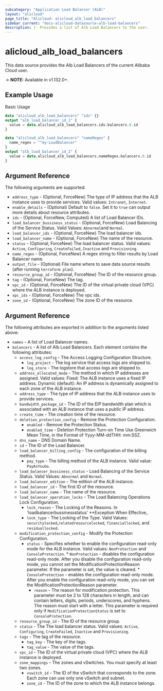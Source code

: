 ```yaml
---
subcategory: "Application Load Balancer (ALB)"
layout: "alicloud"
page_title: "Alicloud: alicloud_alb_load_balancers"
sidebar_current: "docs-alicloud-datasource-alb-load-balancers"
description: |- Provides a list of Alb Load Balancers to the user.
---
```


# alicloud\_alb\_load\_balancers

This data source provides the Alb Load Balancers of the current Alibaba Cloud user.

-> **NOTE:** Available in v1.132.0+.

## Example Usage

Basic Usage

```terraform
data "alicloud_alb_load_balancers" "ids" {}
output "alb_load_balancer_id_1" {
  value = data.alicloud_alb_load_balancers.ids.balancers.0.id
}

data "alicloud_alb_load_balancers" "nameRegex" {
  name_regex = "^my-LoadBalancer"
}
output "alb_load_balancer_id_2" {
  value = data.alicloud_alb_load_balancers.nameRegex.balancers.0.id
}

```

## Argument Reference

The following arguments are supported:

* `address_type` - (Optional, ForceNew) The type of IP address that the ALB instance uses to provide services. Valid
  values: `Intranet`, `Internet`.
* `enable_details` - (Optional) Default to `false`. Set it to `true` can output more details about resource attributes.
* `ids` - (Optional, ForceNew, Computed)  A list of Load Balancer IDs.
* `load_balancer_bussiness_status` - (Optional, ForceNew) Load Balancing of the Service Status. Valid Values: `Abnormal`and `Normal`.
* `load_balancer_ids` - (Optional, ForceNew) The load balancer ids.
* `load_balancer_name` - (Optional, ForceNew) The name of the resource.
* `status` - (Optional, ForceNew) The load balancer status. Valid values: `Active`, `Configuring`, `CreateFailed`, `Inactive` and `Provisioning`.
* `name_regex` - (Optional, ForceNew) A regex string to filter results by Load Balancer name.
* `output_file` - (Optional) File name where to save data source results (after running `terraform plan`).
* `resource_group_id` - (Optional, ForceNew) The ID of the resource group.
* `tag` - (Optional, ForceNew) The tag.
* `vpc_id` - (Optional, ForceNew) The ID of the virtual private cloud (VPC) where the ALB instance is deployed.
* `vpc_ids` - (Optional, ForceNew) The vpc ids.
* `zone_id` - (Optional, ForceNew) The zone ID of the resource.

## Argument Reference

The following attributes are exported in addition to the arguments listed above:

* `names` - A list of Load Balancer names.
* `balancers` - A list of Alb Load Balancers. Each element contains the following attributes:
    * `access_log_config` - The Access Logging Configuration Structure.
        * `log_project` -  The log service that access logs are shipped to.
        * `log_store` - The logstore that access logs are shipped to.
    * `address_allocated_mode` - The method in which IP addresses are assigned. Valid values:  Fixed: The ALB instance
      uses a fixed IP address. Dynamic (default): An IP address is dynamically assigned to each zone of the ALB
      instance.
    * `address_type` - The type of IP address that the ALB instance uses to provide services.
    * `bandwidth_package_id` - The ID of the EIP bandwidth plan which is associated with an ALB instance that uses a
      public IP address.
    * `create_time` - The creation time of the resource.
    * `deletion_protection_config` - Remove the Protection Configuration.
        * `enabled` - Remove the Protection Status.
        * `enabled_time` - Deletion Protection Turn-on Time Use Greenwich Mean Time, in the Format of Yyyy-MM-ddTHH: mm:SSZ.
    * `dns_name` - DNS Domain Name.
    * `id` - The ID of the Load Balancer.
    * `load_balancer_billing_config` - The configuration of the billing method.
        * `pay_type` - The billing method of the ALB instance. Valid value: `PayAsYouGo`.
    * `load_balancer_bussiness_status` - Load Balancing of the Service Status. Valid Values: `Abnormal` and `Normal`.
    * `load_balancer_edition` - The edition of the ALB instance.
    * `load_balancer_id` - The first ID of the resource.
    * `load_balancer_name` - The name of the resource.
    * `load_balancer_operation_locks` - The Load Balancing Operations Lock Configuration.
        * `lock_reason` - The Locking of the Reasons. In 'loadbalancerbussinessstatus' **Exception When Effective,.
        * `lock_type` - The Locking of the Type. Valid Values: `securitylocked`,`relatedresourcelocked`, `financiallocked`, and `residuallocked`.
    * `modification_protection_config` - Modify the Protection Configuration.
      * `status` - Specifies whether to enable the configuration read-only mode for the ALB instance. Valid values: `NonProtection` and `ConsoleProtection`.
            * `NonProtection` - disables the configuration read-only mode. After you disable the configuration read-only mode, you cannot set the ModificationProtectionReason parameter. If the parameter is set, the value is cleared.
            * `ConsoleProtection` - enables the configuration read-only mode. After you enable the configuration read-only mode, you can set the ModificationProtectionReason parameter.
        * `reason` - The reason for modification protection. This parameter must be 2 to 128 characters in length, and can contain letters, digits, periods, underscores, and hyphens. The reason must start with a letter. This parameter is required only if `ModificationProtectionStatus` is set to `ConsoleProtection`.
    * `resource_group_id` - The ID of the resource group.
    * `status` - The The load balancer status. Valid values: `Active`, `Configuring`, `CreateFailed`, `Inactive` and `Provisioning`.
    * `tags` - The tag of the resource. 
        * `tag_key` - The key of the tags. 
        * `tag_value` - The value of the tags.
    * `vpc_id` - The ID of the virtual private cloud (VPC) where the ALB instance is deployed. 
    * `zone_mappings` - The zones and vSwitches. You must specify at least two zones.
       * `vswitch_id` - The ID of the vSwitch that corresponds to the zone. Each zone can use only one vSwitch and subnet.
       * `zone_id` - The ID of the zone to which the ALB instance belongs.
